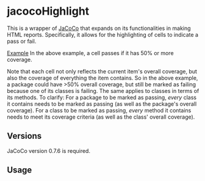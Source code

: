 # jacocoHighlight
This is a wrapper of [JaCoCo](http://eclemma.org/jacoco/ "JaCoCo") that expands on its functionalities in making HTML reports. Specifically, it allows for the highlighting of cells to indicate a pass or fail.

[Example](http://htmlpreview.github.io/?https://github.com/nkalonia1/jacocoHighlight/tree/master/example_report/index.html "JaCoCo Example")
In the above example, a cell passes if it has 50% or more coverage.

Note that each cell not only reflects the current item's overall coverage, but also the coverage of everything the item contains. So in the above example, a package could have >50% overall coverage, but still be marked as failing because one of its classes is failing. The same applies to classes in terms of its methods.
To clarify: For a package to be marked as passing, *every* class it contains needs to be marked as passing (as well as the package's overall coverage). For a class to be marked as passing, *every* method it contains needs to meet its coverage criteria (as well as the class' overall coverage).

## Versions
JaCoCo version 0.7.6 is required.

## Usage


